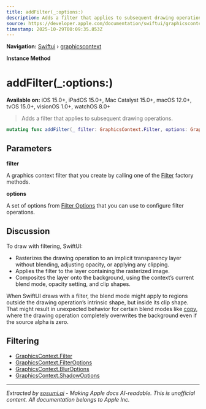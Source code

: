 ```yaml
---
title: addFilter(_:options:)
description: Adds a filter that applies to subsequent drawing operations.
source: https://developer.apple.com/documentation/swiftui/graphicscontext/addfilter(_:options:)
timestamp: 2025-10-29T00:09:35.853Z
---
```


**Navigation:** [Swiftui](/documentation/swiftui) › [graphicscontext](/documentation/swiftui/graphicscontext)

**Instance Method**

# addFilter(_:options:)

**Available on:** iOS 15.0+, iPadOS 15.0+, Mac Catalyst 15.0+, macOS 12.0+, tvOS 15.0+, visionOS 1.0+, watchOS 8.0+

> Adds a filter that applies to subsequent drawing operations.

```swift
mutating func addFilter(_ filter: GraphicsContext.Filter, options: GraphicsContext.FilterOptions = FilterOptions())
```

## Parameters

**filter**

A graphics context filter that you create by calling one of the [Filter](/documentation/swiftui/graphicscontext/filter) factory methods.



**options**

A set of options from [Filter Options](/documentation/swiftui/graphicscontext/filteroptions) that you can use to configure filter operations.



## Discussion

To draw with filtering, SwiftUI:

- Rasterizes the drawing operation to an implicit transparency layer without blending, adjusting opacity, or applying any clipping.
- Applies the filter to the layer containing the rasterized image.
- Composites the layer onto the background, using the context’s current blend mode, opacity setting, and clip shapes.

When SwiftUI draws with a filter, the blend mode might apply to regions outside the drawing operation’s intrinsic shape, but inside its clip shape. That might result in unexpected behavior for certain blend modes like [copy](/documentation/swiftui/graphicscontext/blendmode-swift.struct/copy), where the drawing operation completely overwrites the background even if the source alpha is zero.

## Filtering

- [GraphicsContext.Filter](/documentation/swiftui/graphicscontext/filter)
- [GraphicsContext.FilterOptions](/documentation/swiftui/graphicscontext/filteroptions)
- [GraphicsContext.BlurOptions](/documentation/swiftui/graphicscontext/bluroptions)
- [GraphicsContext.ShadowOptions](/documentation/swiftui/graphicscontext/shadowoptions)

---

*Extracted by [sosumi.ai](https://sosumi.ai) - Making Apple docs AI-readable.*
*This is unofficial content. All documentation belongs to Apple Inc.*
